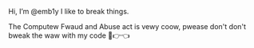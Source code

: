 Hi, I’m @emb1y
I like to break things.

The Computew Fwaud and Abuse act is vewy coow, pwease don't don't bweak the waw with my code 🥺👉👈
